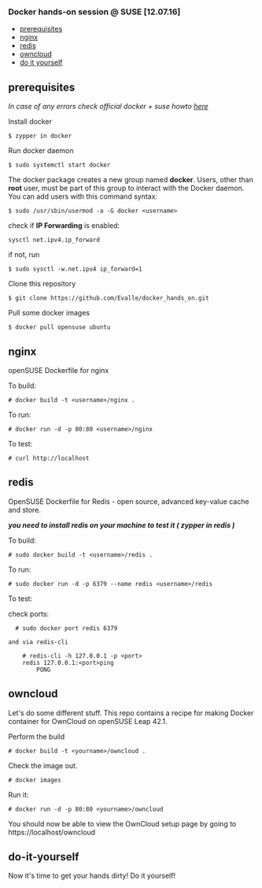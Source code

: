 ### Docker hands-on session @ SUSE [12.07.16]

- [prerequisites](#prerequisites)
- [nginx](#nginx)
- [redis](#redis)
- [owncloud](#owncloud)
- [do it yourself](#do-it-yourslef)

## prerequisites

_In case of any errors check official docker + suse howto [here](https://docs.docker.com/engine/installation/linux/SUSE/)_

Install docker
```
$ zypper in docker
```

Run docker daemon
```
$ sudo systemctl start docker
```
The docker package creates a new group named **docker**. Users, other than **root** user, must be part of this group to interact with the Docker daemon. You can add users with this command syntax:
```
$ sudo /usr/sbin/usermod -a -G docker <username>
```

check if **IP Forwarding** is enabled:

```
sysctl net.ipv4.ip_forward 
```

if not, run
```
$ sudo sysctl -w.net.ipv4 ip_forward=1

```

Clone this repository

```
$ git clone https://github.com/Evalle/docker_hands_on.git
```

Pull some docker images

```
$ docker pull opensuse ubuntu
```


## nginx

openSUSE Dockerfile for nginx

To build:

    # docker build -t <username>/nginx .

To run:

    # docker run -d -p 80:80 <username>/nginx

To test:

    # curl http://localhost

## redis

OpenSUSE Dockerfile for Redis - open source, advanced key-value cache and store.  

***you need to install redis on your machine to test it ( zypper in redis )***

To build:

    # sudo docker build -t <username>/redis .

To run:

    # sudo docker run -d -p 6379 --name redis <username>/redis

To test:

  check ports:

      # sudo docker port redis 6379
    
    and via redis-cli
      
        # redis-cli -h 127.0.0.1 -p <port>
        redis 127.0.0.1:<port>ping
            PONG

## owncloud

Let's do some different stuff. This repo contains a recipe for making Docker container for OwnCloud on openSUSE Leap 42.1.

Perform the build

    # docker build -t <yourname>/owncloud .

Check the image out.

    # docker images

Run it:

    # docker run -d -p 80:80 <yourname>/owncloud

You should now be able to view the OwnCloud setup page by going to https://localhost/owncloud

## do-it-yourself
Now it's time to get your hands dirty! Do it yourself! 
